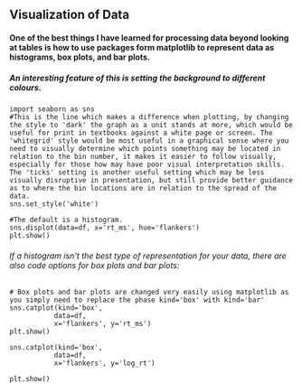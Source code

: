 ## Visualization of Data

#### One of the best things I have learned for processing data beyond looking at tables is how to use packages form matplotlib to represent data as histograms, box plots, and bar plots.

##### An interesting feature of this is setting the background to different colours.


```
import seaborn as sns
#This is the line which makes a difference when plotting, by changing the style to 'dark' the graph as a unit stands at more, which would be useful for print in textbooks against a white page or screen. The 'whitegrid' style would be most useful in a graphical sense where you need to visually determine which points something may be located in relation to the bin number, it makes it easier to follow visually, especially for those how may have poor visual interpretation skills. The 'ticks' setting is another useful setting which may be less visually disruptive in presentation, but still provide better guidance as to where the bin locations are in relation to the spread of the data.
sns.set_style('white')

#The default is a histogram.
sns.displot(data=df, x='rt_ms', hue='flankers')
plt.show()
```

###### If a histogram isn't the best type of representation for your data, there are also code options for box plots and bar plots:


```
# Box plots and bar plots are changed very easily using matplotlib as you simply need to replace the phase kind='box' with kind='bar'
sns.catplot(kind='box',
           data=df,
           x='flankers', y='rt_ms')
plt.show()

sns.catplot(kind='box',
           data=df,
           x='flankers', y='log_rt')

plt.show()
```
